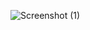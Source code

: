 
![Screenshot (1)](https://github.com/user-attachments/assets/b025a02e-2c57-476b-a0e0-23489fbe7e43)
